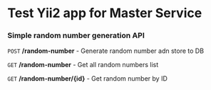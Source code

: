 
<h1>Test Yii2 app for Master Service</h1>

<h3>Simple random number generation API</h3>

`POST` <b>/random-number</b> - Generate random number adn store to DB

`GET`  <b>/random-number</b> - Get all random numbers list

`GET`  <b>/random-number/{id}</b> - Get random number by ID